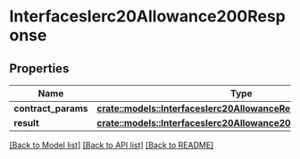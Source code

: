 # InterfacesIerc20Allowance200Response

## Properties

Name | Type | Description | Notes
------------ | ------------- | ------------- | -------------
**contract_params** | [**crate::models::InterfacesIerc20AllowanceRequestContractParams**](interfaces_IERC20_allowance_request_contractParams.md) |  | 
**result** | [**crate::models::InterfacesIerc20Allowance200ResponseResult**](interfaces_IERC20_allowance_200_response_result.md) |  | 

[[Back to Model list]](../README.md#documentation-for-models) [[Back to API list]](../README.md#documentation-for-api-endpoints) [[Back to README]](../README.md)


